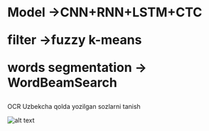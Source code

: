 # Model ->CNN+RNN+LSTM+CTC<p>filter ->fuzzy k-means<p>words segmentation -> WordBeamSearch
OCR
Uzbekcha qolda yozilgan sozlarni tanish <p>
![alt text](https://github.com/githubharald/SimpleHTR/blob/master/doc/htr.png)
